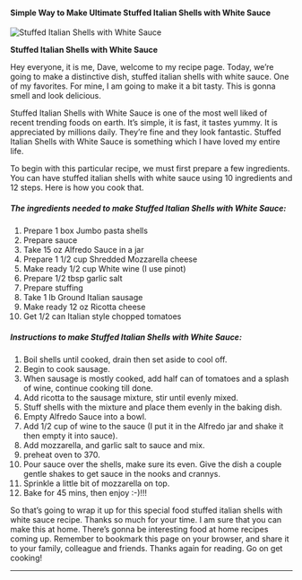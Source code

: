             

#### Simple Way to Make Ultimate Stuffed Italian Shells with White Sauce

![Stuffed Italian Shells with White Sauce](https://img-global.cpcdn.com/recipes/55505866/751x532cq70/stuffed-italian-shells-with-white-sauce-recipe-main-photo.jpg)

**Stuffed Italian Shells with White Sauce**

Hey everyone, it is me, Dave, welcome to my recipe page. Today, we’re going to make a distinctive dish, stuffed italian shells with white sauce. One of my favorites. For mine, I am going to make it a bit tasty. This is gonna smell and look delicious.

Stuffed Italian Shells with White Sauce is one of the most well liked of recent trending foods on earth. It’s simple, it is fast, it tastes yummy. It is appreciated by millions daily. They’re fine and they look fantastic. Stuffed Italian Shells with White Sauce is something which I have loved my entire life.

To begin with this particular recipe, we must first prepare a few ingredients. You can have stuffed italian shells with white sauce using 10 ingredients and 12 steps. Here is how you cook that.

##### The ingredients needed to make Stuffed Italian Shells with White Sauce:

1.  Prepare 1 box Jumbo pasta shells
2.  Prepare sauce
3.  Take 15 oz Alfredo Sauce in a jar
4.  Prepare 1 1/2 cup Shredded Mozzarella cheese
5.  Make ready 1/2 cup White wine (I use pinot)
6.  Prepare 1/2 tbsp garlic salt
7.  Prepare stuffing
8.  Take 1 lb Ground Italian sausage
9.  Make ready 12 oz Ricotta cheese
10.  Get 1/2 can Italian style chopped tomatoes

##### Instructions to make Stuffed Italian Shells with White Sauce:

1.  Boil shells until cooked, drain then set aside to cool off.
2.  Begin to cook sausage.
3.  When sausage is mostly cooked, add half can of tomatoes and a splash of wine, continue cooking till done.
4.  Add ricotta to the sausage mixture, stir until evenly mixed.
5.  Stuff shells with the mixture and place them evenly in the baking dish.
6.  Empty Alfredo Sauce into a bowl.
7.  Add 1/2 cup of wine to the sauce (I put it in the Alfredo jar and shake it then empty it into sauce).
8.  Add mozzarella, and garlic salt to sauce and mix.
9.  preheat oven to 370.
10.  Pour sauce over the shells, make sure its even. Give the dish a couple gentle shakes to get sauce in the nooks and crannys.
11.  Sprinkle a little bit of mozzarella on top.
12.  Bake for 45 mins, then enjoy :-)!!!

So that’s going to wrap it up for this special food stuffed italian shells with white sauce recipe. Thanks so much for your time. I am sure that you can make this at home. There’s gonna be interesting food at home recipes coming up. Remember to bookmark this page on your browser, and share it to your family, colleague and friends. Thanks again for reading. Go on get cooking!

* * *